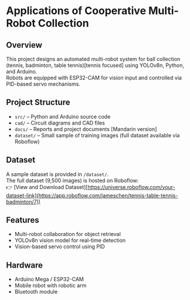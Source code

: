 # Applications of Cooperative Multi-Robot Collection

## Overview
This project designs an automated multi-robot system for ball collection (tennis, badminton, table tennis)[tennis focused] using YOLOv8n, Python, and Arduino.  
Robots are equipped with ESP32-CAM for vision input and controlled via PID-based servo mechanisms.  

## Project Structure
- `src/` – Python and Arduino source code  
- `cad/` – Circuit diagrams and CAD files  
- `docs/` – Reports and project documents [Mandarin version]  
- `dataset/` – Small sample of training images (full dataset available via Roboflow)  

## Dataset
A sample dataset is provided in `/dataset/`.  
The full dataset (9,500 images) is hosted on Roboflow:  
👉 [View and Download Dataset][https://universe.roboflow.com/your-dataset-link](https://app.roboflow.com/jameschen/tennis-table-tennis-badminton/7))

## Features
- Multi-robot collaboration for object retrieval
- YOLOv8n vision model for real-time detection
- Vision-based servo control using PID

## Hardware
- Arduino Mega / ESP32-CAM
- Mobile robot with robotic arm
- Bluetooth module

